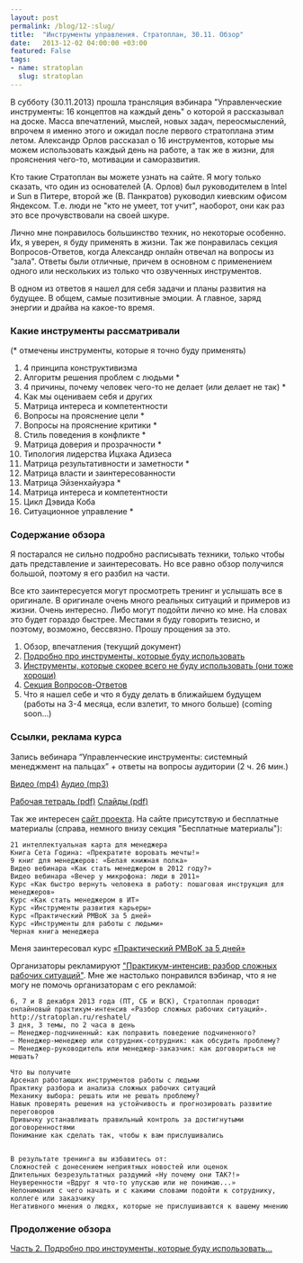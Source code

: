 ```yaml
---
layout: post
permalink: /blog/12-:slug/
title:  "Инструменты управления. Стратоплан, 30.11. Обзор"
date:   2013-12-02 04:00:00 +03:00
featured: False
tags: 
- name: stratoplan
  slug: stratoplan
---
```

В субботу (30.11.2013) прошла трансляция вэбинара "Управленческие инструменты: 16 концептов на каждый день" о которой я рассказывал на доске. Масса впечатлений, мыслей, новых задач, переосмыслений, впрочем я именно этого и ожидал после первого стратоплана этим летом.
Александр Орлов рассказал о 16 инструментов, которые мы можем использовать каждый день на работе, а так же в жизни, для прояснения чего-то, мотивации и саморазвития.

Кто такие Стратоплан вы можете узнать на сайте. Я могу только сказать, <!--more--> что один из основателей (А. Орлов) был руководителем в Intel и Sun в Питере, второй же (В. Панкратов) руководил киевским офисом Яндексом. Т.е. люди не "кто не умеет, тот учит", наоборот, они как раз это все прочувствовали на своей шкуре.

Лично мне понравилось большинство техник, но некоторые особенно. Их, я уверен, я буду применять в жизни.
Так же понравилась секция Вопросов-Ответов, когда Александр онлайн отвечал на вопросы из "зала". Ответы были отличные, причем в основном с применением одного или нескольких из только что озвученных инструментов. 

В одном из ответов я нашел для себя задачи и планы развития на будущее. В общем, самые позитивные эмоции. А главное, заряд энергии и драйва на какое-то время.

### Какие инструменты рассматривали
(* отмечены инструменты, которые я точно буду применять)

1. 4 принципа конструктивизма
1. Алгоритм решения проблем с людьми *
1. 4 причины, почему человек чего-то не делает (или делает не так) *
1. Как мы оцениваем себя и других
1. Матрица интереса и компетентности
1. Вопросы на прояснение цели *
1. Вопросы на прояснение критики *
1. Стиль поведения в конфликте *
1. Матрица доверия и прозрачности *
1. Типология лидерства Ицхака Адизеса
1. Матрица результативности и заметности *
1. Матрица власти и заинтересованности
1. Матрица Эйзенхайуэра *
1. Матрица интереса и компетентности
1. Цикл Дэвида Коба 
1. Ситуационное управление *


### Содержание обзора

Я постарался не сильно подробно расписывать техники, только чтобы дать представление и заинтересовать. Но все равно обзор получился большой, поэтому я его разбил на части. 

Все кто заинтересуется могут просмотреть тренинг и услышать все в оригинале. В оригинале очень много реальных ситуаций и примеров из жизни. Очень интересно. Либо могут подойти лично ко мне. На словах это будет гораздо быстрее.
Местами я буду говорить тезисно, и поэтому, возможно, бессвязно. Прошу прощения за это.


1. Обзор, впечатления (текущий документ)
2. [Подробно про инструменты, которые буду использовать](http://kavaleu.ru/blog/13-podrobno-pro-instrumenty-kotorye-budu-ispolzovat/)
3. [Инструменты, которые скорее всего не буду использовать (они тоже хороши)](http://kavaleu.ru/blog/14-instrumenty-kotorye-skoree-vsego-ne-budu-ispolzova/)
4. [Секция Вопросов-Ответов](http://kavaleu.ru/blog/15-sekciya-vopros-otvet/)
5. Что я нашел себе и что я буду делать в ближайшем будущем (работы на 3-4 месяца, если взлетит, то много больше) (coming soon...)

### Ссылки, реклама курса ###

Запись вебинара “Управленческие инструменты: системный менеджмент на пальцах” + ответы на вопросы аудитории (2 ч. 26 мин.)

[Видео (mp4)](http://media.stratoplan.ru//public/64def1d7a27ed5dc50995e641bff130f.php?lang=ru)
[Аудио (mp3)](http://media.stratoplan.ru//public/999aa0f1f215bed06dec36a8725eb26f.php?lang=ru)

[Рабочая тетрадь (pdf)](http://media.stratoplan.ru//public/1b126dd69fc446a0e7bd103b39b83e40.php?lang=ru)
[Слайды (pdf)](http://media.stratoplan.ru//public/7bead7e57f305c9b5d19b8fdd075fd24.php?lang=ru)

Так же интересен [сайт проекта](http://www.stratoplan.ru/).
На сайте присутствую и бесплатные материалы (справа, немного внизу секция "Бесплатные материалы"):

    21 интеллектуальная карта для менеджера
    Книга Сета Година: «Прекратите воровать мечты!»
    9 книг для менеджеров: «Белая книжная полка»
    Видео вебинара «Как стать менеджером в 2012 году?»
    Видео вебинара «Вечер у микрофона: люди в 2011»
    Курс «Как быстро вернуть человека в работу: пошаговая инструкция для менеджеров»
    Курс «Как стать менеджером в ИТ»
    Курс «Инструменты развития карьеры»
    Курс «Практический PMBoK за 5 дней»
    Курс «Инструменты для работы с людьми»
    Черная книга менеджера

Меня заинтересовал курс [«Практический PMBoK за 5 дней»](http://www.stratoplan.ru/free/5days-pmbok/)

Организаторы рекламируют ["Практикум-интенсив: разбор сложных рабочих ситуаций"](http://stratoplan.ru/reshatel/). Мне же настолько понравился вэбинар, что я не могу не помочь организаторам с его рекламой:

	6, 7 и 8 декабря 2013 года (ПТ, СБ и ВСК), Стратоплан проводит онлайновый практикум-интенсив «Разбор сложных рабочих ситуаций». http://stratoplan.ru/reshatel/
	3 дня, 3 темы, по 2 часа в день
	— Менеджер-подчиненный: как поправить поведение подчиненного?
	— Менеджер-менеджер или сотрудник-сотрудник: как обсудить проблему?
	— Менеджер-руководитель или менеджер-заказчик: как договориться не мешать?

	Что вы получите
    Арсенал работающих инструментов работы с людьми
    Практику разбора и анализа сложных рабочих ситуаций
    Механику выбора: решать или не решать проблему?
    Навык проверять решения на устойчивость и прогнозировать развитие переговоров
    Привычку устанавливать правильный контроль за достигнутыми договоренностями
    Понимание как сделать так, чтобы к вам прислушивались

 
	В результате тренинга вы избавитесь от:
    Сложностей с донесением неприятных новостей или оценок
    Длительных безрезультатных раздумий «Ну почему они ТАК?!»
    Неуверенности «Вдруг я что-то упускаю или не понимаю...»
    Непонимания с чего начать и с какими словами подойти к сотруднику, коллеге или заказчику
    Негативного мнения о людях, которые не прислушиваются к вашему мнению

### Продолжение обзора

[Часть 2. Подробно про инструменты, которые буду использовать...](http://kavaleu.ru/blog/13-podrobno-pro-instrumenty-kotorye-budu-ispolzovat/)


